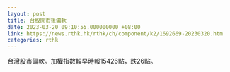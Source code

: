 ```yaml
---
layout: post
title: 台股開市後偏軟
date: 2023-03-20 09:10:55.000000000 +08:00
link: https://news.rthk.hk/rthk/ch/component/k2/1692669-20230320.htm
categories: rthk
---
```


台灣股市偏軟。加權指數較早時報15426點，跌26點。
